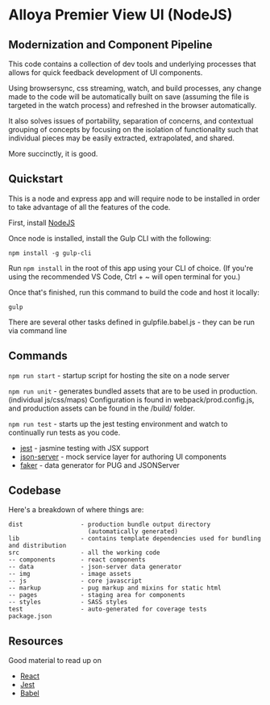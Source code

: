 # Alloya Premier View UI (NodeJS)

## Modernization and Component Pipeline

This code contains a collection of dev tools and underlying processes that allows for quick feedback development of UI components.

Using browsersync, css streaming, watch, and build processes, any change made to the code will be automatically built on save (assuming the file is targeted in the watch process) and refreshed in the browser automatically.

It also solves issues of portability, separation of concerns, and contextual grouping of concepts by focusing on the isolation of functionality such that individual pieces may be easily extracted, extrapolated, and shared.

More succinctly, it is good.

## Quickstart

This is a node and express app and will require node to be installed in order to take advantage of all the features of the code.

First, install [NodeJS](https://nodejs.org/en/)  

Once node is installed, install the Gulp CLI with the following:

`npm install -g gulp-cli`

Run `npm install` in the root of this app using your CLI of choice.  (If you're using the recommended VS Code, Ctrl + ~ will open terminal for you.)

Once that's finished, run this command to build the code and host it locally:

`gulp`

There are several other tasks defined in gulpfile.babel.js - they can be run via command line

## Commands

`npm run start` - startup script for hosting the site on a node server

`npm run unit` - generates bundled assets that are to be used in production. (individual js/css/maps)  Configuration is found in webpack/prod.config.js, and production assets can be found in the /build/ folder.

`npm run test` - starts up the jest testing environment and watch to continually run tests as you code.

* [jest](https://facebook.github.io/jest/) - jasmine testing with JSX support
* [json-server](https://github.com/typicode/json-server) - mock service layer for authoring UI components
* [faker](https://github.com/Marak/Faker.js) - data generator for PUG and JSONServer

## Codebase

Here's a breakdown of where things are:

```filesystem
dist                - production bundle output directory
                      (automatically generated)
lib                 - contains template dependencies used for bundling and distribution
src                 - all the working code
-- components       - react components
-- data             - json-server data generator
-- img              - image assets
-- js               - core javascript
-- markup           - pug markup and mixins for static html
-- pages            - staging area for components
-- styles           - SASS styles
test                - auto-generated for coverage tests
package.json
```

## Resources

Good material to read up on

* [React](https://reactjs.org/)
* [Jest](https://facebook.github.io/jest/)
* [Babel](https://babeljs.io/learn-es2015/)

